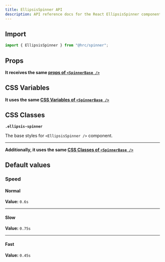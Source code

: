 ```yaml
---
title: EllipsisSpinner API
description: API reference docs for the React EllipsisSpinner component
---
```


## Import

```js
import { EllipsisSpinner } from "@hrc/spinner";
```

## Props

**It receives the same [props of `<SpinnerBase />`](../spinner-base#props)**

## CSS Variables

**It uses the same [CSS Variables of `<SpinnerBase />`](../spinner-base#css-variables)**

## CSS Classes

**`.ellipsis-spinner`**

The base styles for `<EllipsisSpinner />` component.

---

**Additionally, it uses the same [CSS Classes of `<SpinnerBase />`](../spinner-base#css-classes)**

## Default values

### Speed

#### Normal

**Value:** `0.6s`

---

#### Slow

**Value:** `0.75s`

---

#### Fast

**Value:** `0.45s`
